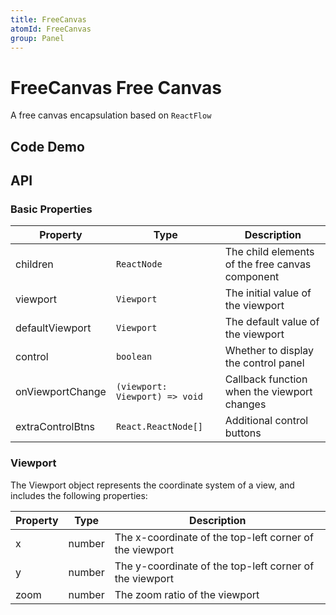 ```yaml
---
title: FreeCanvas
atomId: FreeCanvas
group: Panel
---
```


# FreeCanvas Free Canvas

A free canvas encapsulation based on `ReactFlow`

## Code Demo

<code src='./demos/basic.tsx' ></code>

## API

### Basic Properties

| Property         | Type                           | Description                                     |
| ---------------- | ------------------------------ | ----------------------------------------------- |
| children         | `ReactNode`                    | The child elements of the free canvas component |
| viewport         | `Viewport`                     | The initial value of the viewport               |
| defaultViewport  | `Viewport`                     | The default value of the viewport               |
| control          | `boolean`                      | Whether to display the control panel            |
| onViewportChange | `(viewport: Viewport) => void` | Callback function when the viewport changes     |
| extraControlBtns | `React.ReactNode[]`            | Additional control buttons                      |

### Viewport

The Viewport object represents the coordinate system of a view, and includes the following properties:

| Property | Type   | Description                                             |
| -------- | ------ | ------------------------------------------------------- |
| x        | number | The x-coordinate of the top-left corner of the viewport |
| y        | number | The y-coordinate of the top-left corner of the viewport |
| zoom     | number | The zoom ratio of the viewport                          |
